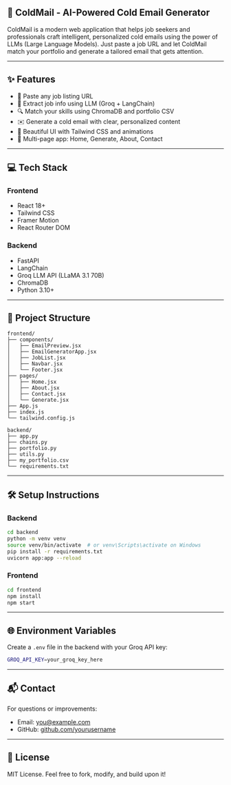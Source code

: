 ## 🚀 ColdMail - AI-Powered Cold Email Generator

ColdMail is a modern web application that helps job seekers and professionals craft intelligent, personalized cold emails using the power of LLMs (Large Language Models). Just paste a job URL and let ColdMail match your portfolio and generate a tailored email that gets attention.

---

## ✨ Features

- 🔗 Paste any job listing URL
- 🧠 Extract job info using LLM (Groq + LangChain)
- 🔍 Match your skills using ChromaDB and portfolio CSV
- ✉️ Generate a cold email with clear, personalized content
- 🎨 Beautiful UI with Tailwind CSS and animations
- 🧭 Multi-page app: Home, Generate, About, Contact

---

## 💻 Tech Stack

### Frontend
- React 18+
- Tailwind CSS
- Framer Motion
- React Router DOM

### Backend
- FastAPI
- LangChain
- Groq LLM API (LLaMA 3.1 70B)
- ChromaDB
- Python 3.10+

---

## 📁 Project Structure

```
frontend/
├── components/
│   ├── EmailPreview.jsx
│   ├── EmailGeneratorApp.jsx
│   ├── JobList.jsx
│   ├── Navbar.jsx
│   └── Footer.jsx
├── pages/
│   ├── Home.jsx
│   ├── About.jsx
│   ├── Contact.jsx
│   └── Generate.jsx
├── App.js
├── index.js
└── tailwind.config.js

backend/
├── app.py
├── chains.py
├── portfolio.py
├── utils.py
├── my_portfolio.csv
└── requirements.txt
```

---

## 🛠 Setup Instructions

### Backend
```bash
cd backend
python -m venv venv
source venv/bin/activate  # or venv\Scripts\activate on Windows
pip install -r requirements.txt
uvicorn app:app --reload
```

### Frontend
```bash
cd frontend
npm install
npm start
```

---

## 🌐 Environment Variables

Create a `.env` file in the backend with your Groq API key:
```bash
GROQ_API_KEY=your_groq_key_here
```

---

## 📬 Contact

For questions or improvements:
- Email: you@example.com
- GitHub: [github.com/yourusername](https://github.com/yourusername)

---

## 📄 License

MIT License. Feel free to fork, modify, and build upon it!

